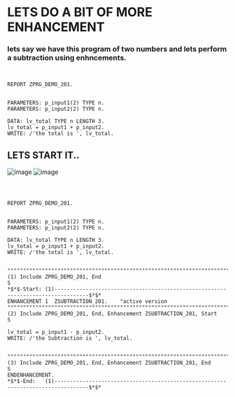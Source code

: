 # LETS DO A BIT OF MORE ENHANCEMENT
### lets say we have this program of two numbers and lets perform a subtraction using enhncements.

```abap


REPORT ZPRG_DEMO_201.


PARAMETERS: p_input1(2) TYPE n.
PARAMETERS: p_input2(2) TYPE n.

DATA: lv_total TYPE n LENGTH 3.
lv_total = p_input1 + p_input2.
WRITE: /'the total is ', lv_total.
```
## LETS START IT..
![image](https://github.com/bhuvabhavik/MY-ABAP-CHEATSHEET/assets/49744703/55226d4f-e4de-4961-933a-a58320c9cfc6)
![image](https://github.com/bhuvabhavik/MY-ABAP-CHEATSHEET/assets/49744703/34e10779-2d9b-48e6-be8a-74987d8f9ca4)



```abap



REPORT ZPRG_DEMO_201.


PARAMETERS: p_input1(2) TYPE n.
PARAMETERS: p_input2(2) TYPE n.

DATA: lv_total TYPE n LENGTH 3.
lv_total = p_input1 + p_input2.
WRITE: /'the total is ', lv_total.


"""""""""""""""""""""""""""""""""""""""""""""""""""""""""""""""""""""""""""""""""""""""""""""$"$\SE:(1) Include ZPRG_DEMO_201, End                                                                                                                        S
*$*$-Start: (1)---------------------------------------------------------------------------------$*$*
ENHANCEMENT 1  ZSUBTRACTION_201.    "active version
"""""""""""""""""""""""""""""""""""""""""""""""""""""""""""""""""""""""""""""""""""""""""""""$"$\SE:(2) Include ZPRG_DEMO_201, End, Enhancement ZSUBTRACTION_201, Start                                                                                   S

lv_total = p_input1 - p_input2.
WRITE: /'the Subtraction is ', lv_total.


"""""""""""""""""""""""""""""""""""""""""""""""""""""""""""""""""""""""""""""""""""""""""""""$"$\SE:(3) Include ZPRG_DEMO_201, End, Enhancement ZSUBTRACTION_201, End                                                                                     S
ENDENHANCEMENT.
*$*$-End:   (1)---------------------------------------------------------------------------------$*$*


```
